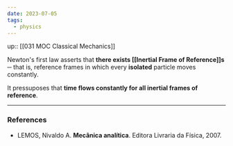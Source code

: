 ```yaml
---
date: 2023-07-05
tags:
  - physics
---
```

up:: [[031 MOC Classical Mechanics]]

Newton's first law asserts that **there exists [[Inertial Frame of Reference]]s** ─ that is, reference frames in which every **isolated** particle moves constantly.

It pressuposes that **time flows constantly for all inertial frames of reference**.

---
### References
- LEMOS, Nivaldo A. **Mecânica analítica**. Editora Livraria da Física, 2007.